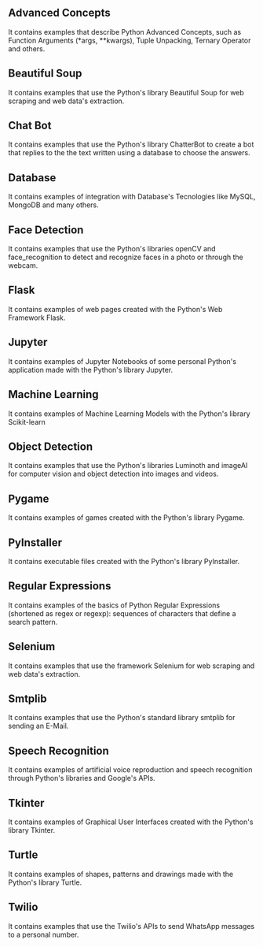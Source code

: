 ## Advanced Concepts
It contains examples that describe Python Advanced Concepts, such as Function Arguments (*args, **kwargs), Tuple Unpacking, Ternary Operator and others.

## Beautiful Soup
It contains examples that use the Python's library Beautiful Soup for web scraping and web data's extraction.

## Chat Bot
It contains examples that use the Python's library ChatterBot to create a bot that replies to the the text written using a database to choose the answers.

## Database 
It contains examples of integration with Database's Tecnologies like MySQL, MongoDB and many others.

## Face Detection
It contains examples that use the Python's libraries openCV and face_recognition to detect and recognize faces in a photo or through the webcam.

## Flask
It contains examples of web pages created with the Python's Web Framework Flask.

## Jupyter
It contains examples of Jupyter Notebooks of some personal Python's application made with the Python's library Jupyter.

## Machine Learning
It contains examples of Machine Learning Models with the Python's library Scikit-learn

## Object Detection
It contains examples that use the Python's libraries Luminoth and imageAI for computer vision and object detection into images and videos.

## Pygame
It contains examples of games created with the Python's library Pygame.

## PyInstaller
It contains executable files created with the Python's library PyInstaller.

## Regular Expressions
It contains examples of the basics of Python Regular Expressions (shortened as regex or regexp): sequences of characters that define a search pattern.

## Selenium
It contains examples that use the framework Selenium for web scraping and web data's extraction.

## Smtplib
It contains examples that use the Python's standard library smtplib for sending an E-Mail.

## Speech Recognition
It contains examples of artificial voice reproduction and speech recognition through Python's libraries and Google's APIs.

## Tkinter
It contains examples of Graphical User Interfaces created with the Python's library Tkinter.

## Turtle
It contains examples of shapes, patterns and drawings made with the Python's library Turtle.

## Twilio
It contains examples that use the Twilio's APIs to send WhatsApp messages to a personal number.